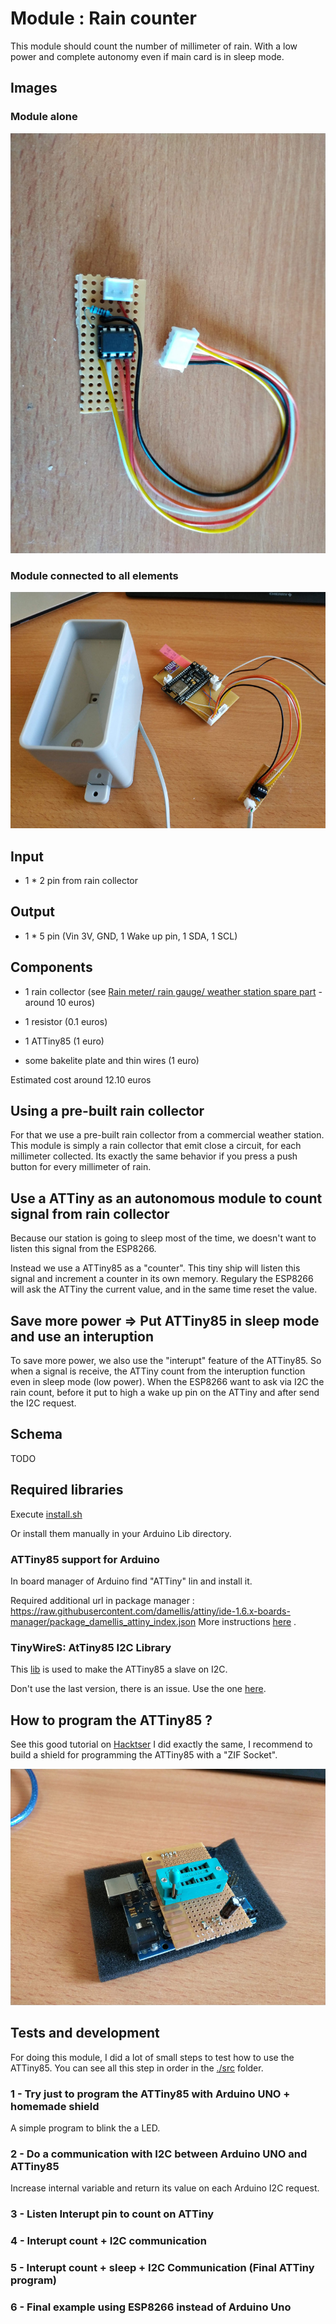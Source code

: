 # Module : Rain counter

This module should count the number of millimeter of rain. 
With a low power and complete autonomy even if main card is in sleep mode.

## Images

### Module alone

![Module](./images/module.jpg "Module")

### Module connected to all elements

![Module connected](./images/module_connected.jpg "Module connected")

## Input

- 1 * 2 pin from rain collector

## Output

- 1 * 5 pin (Vin 3V, GND, 1 Wake up pin, 1 SDA, 1 SCL)

## Components 

- 1 rain collector (see [Rain meter/ rain gauge/ weather station spare part](https://www.aliexpress.com/item/1-pcs-of-spare-part-for-weather-station-for-rain-meter-to-measure-the-rain-volume/32793367115.html) - around 10 euros)
- 1 resistor (0.1 euros)
- 1 ATTiny85 (1 euro)

- some bakelite plate and thin wires (1 euro)

Estimated cost around 12.10 euros

## Using a pre-built rain collector

For that we use a pre-built rain collector from a commercial weather station.
This module is simply a rain collector that emit close a circuit, for each millimeter collected. 
Its exactly the same behavior if you press a push button for every millimeter of rain.

## Use a ATTiny as an autonomous module to count signal from rain collector

Because our station is going to sleep most of the time, we doesn't want to listen this signal from the ESP8266.

Instead we use a ATTiny85 as a "counter".
This tiny ship will listen this signal and increment a counter in its own memory.
Regulary the ESP8266 will ask the ATTiny the current value, and in the same time reset the value.

## Save more power => Put ATTiny85 in sleep mode and use an interuption

To save more power, we also use the "interupt" feature of the ATTiny85.
So when a signal is receive, the ATTiny count from the interuption function even in sleep mode (low power).
When the ESP8266 want to ask via I2C the rain count, before it put to high a wake up pin on the ATTiny and after send the I2C request.

## Schema

TODO

## Required libraries 

Execute [install.sh](./scripts/install.sh) 

Or install them manually in your Arduino Lib directory.

### ATTiny85 support for Arduino

In board manager of Arduino find "ATTiny" lin and install it.

Required additional url in package manager : https://raw.githubusercontent.com/damellis/attiny/ide-1.6.x-boards-manager/package_damellis_attiny_index.json
More instructions [here](https://www.hackster.io/arjun/programming-attiny85-with-arduino-uno-afb829) .

### TinyWireS: AtTiny85 I2C Library

This [lib](https://github.com/nadavmatalon/TinyWireS) is used to make the ATTiny85 a slave on I2C.

Don't use the last version, there is an issue.
Use the one [here](./libs/TinyWireS).

## How to program the ATTiny85 ? 

See this good tutorial on [Hacktser](https://www.hackster.io/arjun/programming-attiny85-with-arduino-uno-afb829) 
I did exactly the same, I recommend to build a shield for programming the ATTiny85 with a "ZIF Socket".

![Homemade ATTiny85 programmer shield for Arduino Uno](./images/homemade_shield_attiny85_programmer_for_arduino_uno.jpg "Homemade ATTiny85 programmer shield for Arduino Uno")

## Tests and development

For doing this module, I did a lot of small steps to test how to use the ATTiny85.
You can see all this step in order in the [./src](./src) folder.

### 1 - Try just to program the ATTiny85 with Arduino UNO + homemade shield

A simple program to blink the a LED.

### 2 - Do a communication with I2C between Arduino UNO and ATTiny85

Increase internal variable and return its value on each Arduino I2C request.

### 3 - Listen Interupt pin to count on ATTiny

### 4 - Interupt count + I2C communication 

### 5 - Interupt count + sleep + I2C Communication (Final ATTiny program)

### 6 - Final example using ESP8266 instead of Arduino Uno



